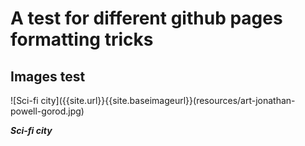 # A test for different github pages formatting tricks

## Images test

![Sci-fi city]({{site.url}}{{site.baseimageurl}}(resources/art-jonathan-powell-gorod.jpg)

_**Sci-fi city**_
